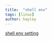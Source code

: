```yaml
---
title:  "shell env"
tags: [linux]
author: hayley
---
```


[shell env setting](https://woowabros.github.io/tools/2017/08/17/ost_bash.html) <br/>
